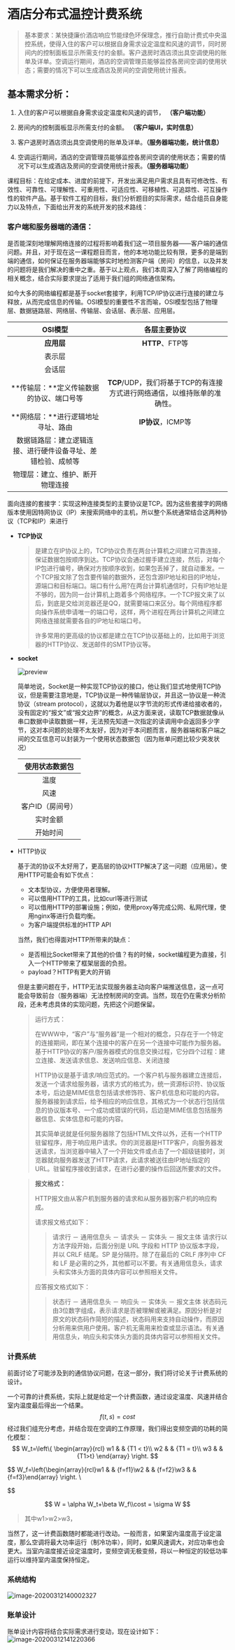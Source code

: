 # 酒店分布式温控计费系统

> 基本要求：某快捷廉价酒店响应节能绿色环保理念，推行自助计费式中央温控系统，使得入住的客户可以根据自身需求设定温度和风速的调节，同时房间内的控制面板显示所需支付的金额。客户退房时酒店须出具空调使用的账单及详单。空调运行期间，酒店的空调管理员能够监控各房间空调的使用状态；需要的情况下可以生成酒店及房间的空调使用统计报表。

 

## 基本需求分析：

1. 入住的客户可以根据自身需求设定温度和风速的调节， **（客户端功能）**

2. 房间内的控制面板显示所需支付的金额。 **（客户端UI，实时信息）**

3.  客户退房时酒店须出具空调使用的账单及详单。**（服务器端功能，统计信息）**

4. 空调运行期间，酒店的空调管理员能够监控各房间空调的使用状态；需要的情况下可以生成酒店及房间的空调使用统计报表。**（服务器端功能）**

 

课程目标：在给定成本、进度的前提下，开发出满足用户需求且具有可修改性、有效性、可靠性、可理解性、可重用性、可适应性、可移植性、可追踪性、可互操作性的软件产品。基于软件工程的目标，我们分析题目的实际需求，结合组员自身能力以及特点，下面给出开发的系统开发的技术路线：

### 客户端和服务器端的通信：

是否能深刻地理解网络连接的过程将影响着我们这一项目服务器——客户端的通信问题。并且，对于现在这一课程题目而言，他的本地功能比较有限，更多的是端到端的通信，如何保证在服务器端能够实时地检测客户端（房间）的信息，以及并发的问题将是我们解决的重中之重。基于以上观点，我们本周深入了解了网络编程的相关概念，结合实际要求提出了适用于我们组的网络通信架构。

如今大多的网络编程都是基于socket套接字，利用TCP/IP协议进行连接的建立与释放，从而完成信息的传输。OSI模型的重要性不言而喻，OSI模型包括了物理层、数据链路层、网络层、传输层、会话层、表示层、应用层。

|                           OSI模型                            |                         各层主要协议                         |
| :----------------------------------------------------------: | :----------------------------------------------------------: |
|                          **应用层**                          |                       **HTTP**、FTP等                        |
|                            表示层                            |                                                              |
|                            会话层                            |                                                              |
|           **传输层：**定义传输数据的协议、端口号等           | **TCP**/UDP，我们将基于TCP的有连接方式进行网络通信，以维持账单的准确性。 |
|              **网络层：**进行逻辑地址寻址、路由              |                      **IP协议**，ICMP等                      |
| 数据链路层：建立逻辑连接、进行硬件设备寻址、差错检验、成帧等 |                                                              |
|               物理层：建立、维护、断开物理连接               |                                                              |

面向连接的套接字：实现这种连接类型的主要协议是TCP。因为这些套接字的网络版本使用因特网协议（IP）来搜索网络中的主机，所以整个系统通常结合这两种协议（TCP和IP）来进行

- **TCP协议**

  > 是建立在IP协议上的，TCP协议负责在两台计算机之间建立可靠连接，保证数据包按顺序到达。TCP协议会通过握手建立连接，然后，对每个IP包进行编号，确保对方按顺序收到，如果包丢掉了，就自动重发。一个TCP报文除了包含要传输的数据外，还包含源IP地址和目的IP地址，源端口和目标端口。端口有什么用?在两台计算机通信时，只有IP地址是不够的，因为同一台计算机上跑着多个网络程序。一个TCP报文来了以后，到底是交给浏览器还是QQ，就需要端口来区分。每个网络程序都向操作系统申请唯一的端口号，这样，两个进程在两台计算机之间建立网络连接就需要各自的IP地址和端口号。
  >
  > 许多常用的更高级的协议都是建立在TCP协议基础上的，比如用于浏览器的HTTP协议、发送邮件的SMTP协议等。

  



- **socket**

  ![preview](https://pic4.zhimg.com/v2-4f5c54f6178a6636143b6e8de2ce090b_r.jpg)

  简单地说，Socket是一种实现TCP协议的接口，他让我们显式地使用TCP协议，但是需要注意地是，TCP协议是一种传输层协议，并且这一协议是一种流协议（stream protocol），这就以为着他是以字节流的形式传递给接收者的，没有固定的“报文”或“报文边界”的概念，从这方面来说，读取TCP数据就像从串口数据中读取数据一样，无法预先知道一次指定的读调用中会返回多少字节，这对本问题的处理不太友好，因为对于本问题而言，服务器端和客户端之间的交互信息可以封装为一个使用状态数据包（因为账单问题比较少突发状况）

  |  使用状态数据包  |
  | :--------------: |
  |       温度       |
  |       风速       |
  | 客户ID（房间号） |
  |     实时金额     |
  |     开始时间     |

- HTTP协议

  基于流的协议不太好用了，更高层的协议HTTP解决了这一问题（应用层）。使用HTTP可能会有如下优点：

  - 文本型协议，方便使用者理解。
  - 可以借用HTTP的工具，比如curl等进行测试
  - 可以借用HTTP的部署设施；例如，使用proxy等完成公网、私网代理，使用nginx等进行负载均衡。
  - 为客户端提供标准的HTTP API

  当然，我们也得面对HTTP所带来的缺点：

  - 是否相比Socket带来了其他的价值？有的时候，socket编程更为直接，引入一个HTTP带来了框架层面的负担。
  - payload？HTTP有更大的开销

  但是主要问题在于，HTTP无法实现服务器主动向客户端推送信息，这一点可能会导致前台（服务器端）无法控制房间的空调。当然，现在仍在需求分析阶段，还未考虑具体的实现问题，先把这个问题保留。

  > 运行方式：
  >
  > 在WWW中，“客户”与“服务器”是一个相对的概念，只存在于一个特定的连接期间，即在某个连接中的客户在另一个连接中可能作为服务器。基于HTTP协议的客户/服务器模式的信息交换过程，它分四个过程：建立连接、发送请求信息、发送响应信息、关闭连接
  >
  > HTTP协议是基于请求/响应范式的。一个客户机与服务器建立连接后，发送一个请求给服务器，请求方式的格式为，统一资源标识符、协议版本号，后边是MIME信息包括请求修饰符、客户机信息和可能的内容。服务器接到请求后，给予相应的响应信息，其格式为一个状态行包括信息的协议版本号、一个成功或错误的代码，后边是MIME信息包括服务器信息、实体信息和可能的内容。
  >
  > 其实简单说就是任何服务器除了包括HTML文件以外，还有一个HTTP驻留程序，用于响应用户请求。你的浏览器是HTTP客户，向服务器发送请求，当浏览器中输入了一个开始文件或点击了一个超级链接时，浏览器就向服务器发送了HTTP请求，此请求被送往由IP地址指定的URL。驻留程序接收到请求，在进行必要的操作后回送所要求的文件。

  > **报文格式：**
  >
  > HTTP报文由从客户机到服务器的请求和从服务器到客户机的响应构成。
  >
  > 请求报文格式如下：
  >
  > > 请求行 － 通用信息头 － 请求头 － 实体头 － 报文主体
  > > 请求行以方法字段开始，后面分别是 URL 字段和 HTTP 协议版本字段，并以 CRLF 结尾。SP 是分隔符。除了在最后的 CRLF 序列中 CF 和 LF 是必需的之外，其他都可以不要。有关通用信息头，请求头和实体头方面的具体内容可以参照相关文件。
  >
  > 应答报文格式如下：
  >
  > > 状态行 － 通用信息头 － 响应头 － 实体头 － 报文主体
  > > 状态码元由3位数字组成，表示请求是否被理解或被满足。原因分析是对原文的状态码作简短的描述，状态码用来支持自动操作，而原因分析用来供用户使用。客户机无需用来检查或显示语法。有关通用信息头，响应头和实体头方面的具体内容可以参照相关文件。

### 计费系统

前面讨论了可能涉及到的通信协议问题，在这一部分，我们将讨论关于计费系统的设计。

一个可靠的计费系统，实际上就是给定一个计费函数，通过设定温度、风速并结合室内温度最后得出一个结果。
$$
f(t,s)=cost
$$
经过我们组充分考虑，并结合现在空调的工作原理，我们得出变频空调的功耗的简化模型：
$$
W_t=\left\{
\begin{array}{rcl}
w1       &      & {T1 < t}\\
w2     &      & {T1 = t}\\
w3		&	&	{T1>t}
\end{array} \right.
$$

$$
W_f=\left\{\begin{array}{rcl}w1       &      & {f=f1}\\w2     &      & {f=f2}\\w3		&	&	{f=f3}\end{array} \right.
\\
$$

$$
W = \alpha W_t+\beta W_f\\cost = \sigma W
$$



> 其中w1>w2>w3，

当然了，这一计费函数随时都能进行改动。一般而言，如果室内温度高于设定温度，那么空调将最大功率运行（制冷功率），同时，如果风速调大，对应功率也会更大。当室内温度接近设定温度时，变频空调无极变频，将以一种恒定的较低功率运行以维持室内温度保持恒定。



### 系统结构

![image-20200312140002327](C:\Users\YC\Desktop\酒店分布式温控计费系统.assets\image-20200312140002327.png)



### 账单设计

账单设计内容将结合实际需求进行变动，现在设计如下：![image-20200312141220366](C:\Users\YC\Desktop\酒店分布式温控计费系统.assets\image-20200312141220366.png)




